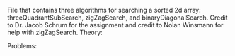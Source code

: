 File that contains three algorithms for searching a sorted 2d array: threeQuadrantSubSearch, zigZagSearch, and binaryDiagonalSearch.
Credit to Dr. Jacob Schrum for the assignment and credit to Nolan Winsmann for help with zigZagSearch.
Theory:



Problems:
